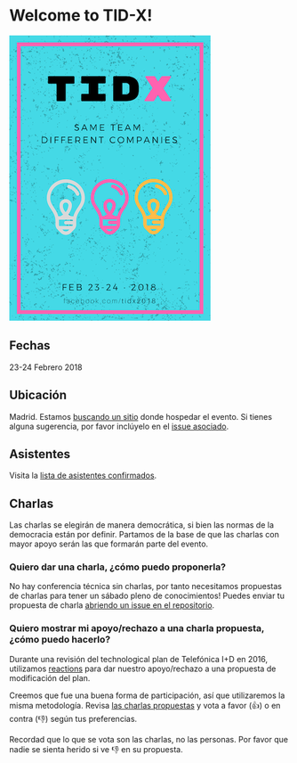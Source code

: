 # Welcome to TID-X!

![Tid-X](images/tidx.png)

## Fechas
23-24 Febrero 2018

## Ubicación
Madrid. Estamos [buscando un sitio](#2) donde hospedar el evento. Si tienes alguna sugerencia,
por favor inclúyelo en el [issue asociado](#2).

## Asistentes

Visita la [lista de asistentes confirmados](asistentes.md).

## Charlas

Las charlas se elegirán de manera democrática, si bien las normas de la democracia
están por definir. Partamos de la base de que las charlas con mayor apoyo serán las
que formarán parte del evento.

### Quiero dar una charla, ¿cómo puedo proponerla?

No hay conferencia técnica sin charlas, por tanto necesitamos propuestas de charlas para
tener un sábado pleno de conocimientos! Puedes enviar tu propuesta de charla [abriendo
un issue en el repositorio](issues/new).

### Quiero mostrar mi apoyo/rechazo a una charla propuesta, ¿cómo puedo hacerlo?

Durante una revisión del technological plan de Telefónica I+D en 2016, utilizamos
[reactions](https://github.com/blog/2119-add-reactions-to-pull-requests-issues-and-comments)
para dar nuestro apoyo/rechazo a una propuesta de modificación del plan.

Creemos que fue una buena forma de participación, así que utilizaremos la misma
metodología. Revisa [las charlas propuestas](issues) y vota a favor (👍) o en contra (👎)
según tus preferencias.

Recordad que lo que se vota son las charlas, no las personas. Por favor que nadie
se sienta herido si ve 👎 en su propuesta.
